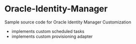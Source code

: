 # Oracle-Identity-Manager

Sample source code for Oracle Identity Manager Customization 
- implements custom scheduled tasks
- implements custom provisioning adapter
